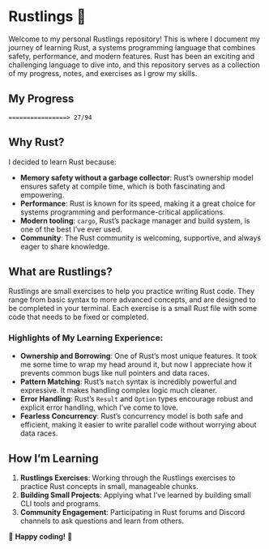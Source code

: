 # Rustlings 🦀

Welcome to my personal Rustlings repository! This is where I document my journey of learning Rust, a systems programming language that combines safety, performance, and modern features. Rust has been an exciting and challenging language to dive into, and this repository serves as a collection of my progress, notes, and exercises as I grow my skills.

## My Progress

`================> 27/94`

## Why Rust?

I decided to learn Rust because:
- **Memory safety without a garbage collector**: Rust’s ownership model ensures safety at compile time, which is both fascinating and empowering.
- **Performance**: Rust is known for its speed, making it a great choice for systems programming and performance-critical applications.
- **Modern tooling**: `cargo`, Rust’s package manager and build system, is one of the best I’ve ever used.
- **Community**: The Rust community is welcoming, supportive, and always eager to share knowledge.
## What are Rustlings?

Rustlings are small exercises to help you practice writing Rust code. They range from basic syntax to more advanced concepts, and are designed to be completed in your terminal. Each exercise is a small Rust file with some code that needs to be fixed or completed.

### Highlights of My Learning Experience:
- **Ownership and Borrowing**: One of Rust’s most unique features. It took me some time to wrap my head around it, but now I appreciate how it prevents common bugs like null pointers and data races.
- **Pattern Matching**: Rust’s `match` syntax is incredibly powerful and expressive. It makes handling complex logic much cleaner.
- **Error Handling**: Rust’s `Result` and `Option` types encourage robust and explicit error handling, which I’ve come to love.
- **Fearless Concurrency**: Rust’s concurrency model is both safe and efficient, making it easier to write parallel code without worrying about data races.

## How I’m Learning

1. **Rustlings Exercises**: Working through the Rustlings exercises to practice Rust concepts in small, manageable chunks.
2. **Building Small Projects**: Applying what I’ve learned by building small CLI tools and programs.
3. **Community Engagement**: Participating in Rust forums and Discord channels to ask questions and learn from others.

🦀 **Happy coding!** 🦀
